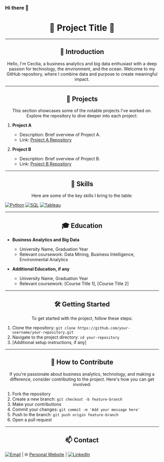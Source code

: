 ### Hi there 👋

<!--
**cecicrep/cecicrep** is a ✨ _special_ ✨ repository because its `README.md` (this file) appears on your GitHub profile.

Here are some ideas to get you started:

- 🔭 I’m currently working on ...
- 🌱 I’m currently learning ...
- 👯 I’m looking to collaborate on ...
- 🤔 I’m looking for help with ...
- 💬 Ask me about ...
- 📫 How to reach me: ...
- 😄 Pronouns: ...
- ⚡ Fun fact: ...
-->
<h1 align="center">🌟 Project Title 🌟</h1>

---

<h2 align="center">👋 Introduction</h2>

<p align="center">Hello, I'm Cecilia, a business analytics and big data enthusiast with a deep passion for technology, the environment, and the ocean. Welcome to my GitHub repository, where I combine data and purpose to create meaningful impact.</p>

---

<h2 align="center">🚀 Projects</h2>

<p align="center">This section showcases some of the notable projects I've worked on. Explore the repository to dive deeper into each project:</p>

1. **Project A**
   - Description: Brief overview of Project A.
   - Link: [Project A Repository](https://github.com/your-username/project-a)

2. **Project B**
   - Description: Brief overview of Project B.
   - Link: [Project B Repository](https://github.com/your-username/project-b)

---

<h2 align="center">🔧 Skills</h2>

<p align="center">Here are some of the key skills I bring to the table:</p>


[![Python](https://img.shields.io/badge/Python-3776AB?style=for-the-badge&logo=python&logoColor=white)](https://www.python.org/) [![SQL](https://img.shields.io/badge/SQL-005a8d?style=for-the-badge&logo=sql&logoColor=white)](https://www.w3schools.com/sql/) [![Tableau](https://img.shields.io/badge/Tableau-2E4D80?style=for-the-badge&logo=tableau&logoColor=white)](https://www.tableau.com/)

---

<h2 align="center">🎓 Education</h2>

- **Business Analytics and Big Data**
  - University Name, Graduation Year
  - Relevant coursework: Data Mining, Business Intelligence, Environmental Analytics

- **Additional Education, if any**
  - University Name, Graduation Year
  - Relevant coursework: [Course Title 1], [Course Title 2]

---

<h2 align="center">🛠️ Getting Started</h2>

<p align="center">To get started with the project, follow these steps:</p>

1. Clone the repository: `git clone https://github.com/your-username/your-repository.git`
2. Navigate to the project directory: `cd your-repository`
3. [Additional setup instructions, if any]

---

<h2 align="center">🤝 How to Contribute</h2>

<p align="center">If you're passionate about business analytics, technology, and making a difference, consider contributing to the project. Here's how you can get involved:</p>

1. Fork the repository
2. Create a new branch: `git checkout -b feature-branch`
3. Make your contributions
4. Commit your changes: `git commit -m 'Add your message here'`
5. Push to the branch: `git push origin feature-branch`
6. Open a pull request

---

<h2 align="center">📫 Contact</h2>

[![Email](https://img.shields.io/badge/Email-D14836?style=for-the-badge&logo=gmail&logoColor=white)](mailto:cecy1998@gmail.com) | 🌐 [Personal Website](https://www.yourwebsite.com) | [![LinkedIn](https://img.shields.io/badge/LinkedIn-0077B5?style=for-the-badge&logo=linkedin&logoColor=white)](https://www.linkedin.com/in/ceciliacrepaldi/)
